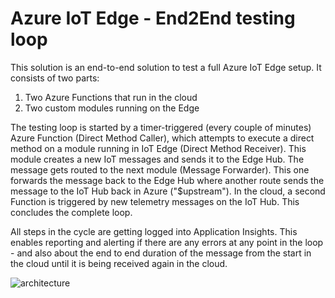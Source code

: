 # Azure IoT Edge - End2End testing loop

This solution is an end-to-end solution to test a full Azure IoT Edge setup. It consists of two parts:
1) Two Azure Functions that run in the cloud
2) Two custom modules running on the Edge

The testing loop is started by a timer-triggered (every couple of minutes) Azure Function (Direct Method Caller), which attempts to execute a direct method on a module running in IoT Edge (Direct Method Receiver).
This module creates a new IoT messages and sends it to the Edge Hub. The message gets routed to the next module (Message Forwarder). This one forwards the message back to the Edge Hub where another route sends the message to the IoT Hub back in Azure ("$upstream").
In the cloud, a second Function is triggered by new telemetry messages on the IoT Hub. This concludes the complete loop.

All steps in the cycle are getting logged into Application Insights. This enables reporting and alerting if there are any errors at any point in the loop - and also about the end to end duration of the message from the start in the cloud until it is being received again in the cloud.

![architecture](https://raw.githubusercontent.com/sebader/iotedge-end2end/master/Media/architecture_diagram.png)

